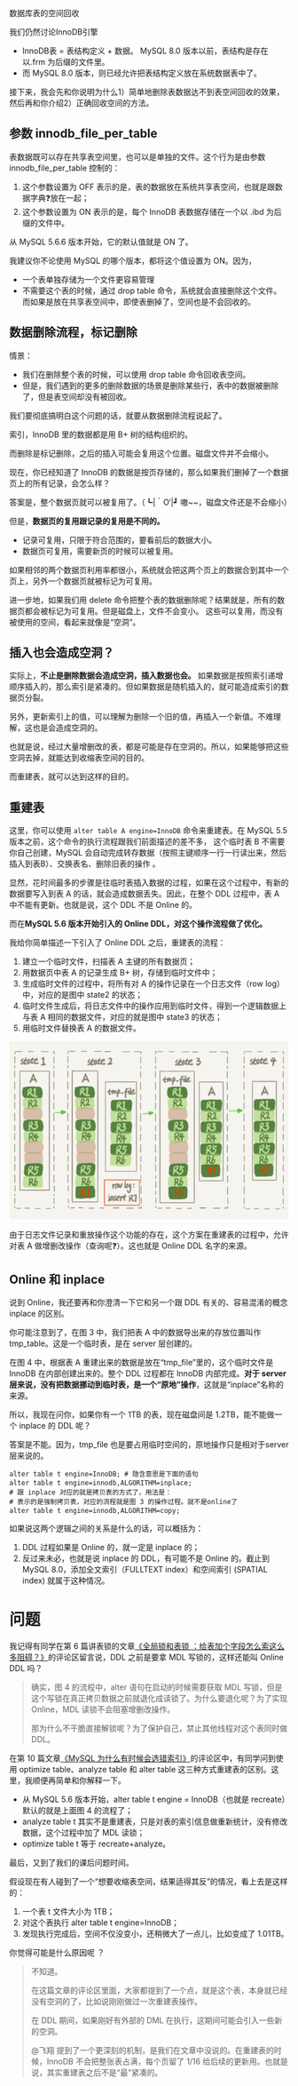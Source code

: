 数据库表的空间回收

我们仍然讨论InnoDB引擎

+ InnoDB表 = 表结构定义 + 数据。 MySQL 8.0 版本以前，表结构是存在以.frm 为后缀的文件里。 
+ 而 MySQL 8.0 版本，则已经允许把表结构定义放在系统数据表中了。 

接下来，我会先和你说明为什么1）简单地删除表数据达不到表空间回收的效果，然后再和你介绍2）正确回收空间的方法。 

## 参数 innodb_file_per_table

表数据既可以存在共享表空间里，也可以是单独的文件。这个行为是由参数 innodb_file_per_table 控制的：

1. 这个参数设置为 OFF 表示的是，表的数据放在系统共享表空间，也就是跟数据字典❓放在一起；
2. 这个参数设置为 ON 表示的是，每个 InnoDB 表数据存储在一个以 .ibd 为后缀的文件中。

从 MySQL 5.6.6 版本开始，它的默认值就是 ON 了。

我建议你不论使用 MySQL 的哪个版本，都将这个值设置为 ON。因为，

+ 一个表单独存储为一个文件更容易管理
+ 不需要这个表的时候，通过 drop table 命令，系统就会直接删除这个文件。而如果是放在共享表空间中，即使表删掉了，空间也是不会回收的。 

## 数据删除流程，标记删除

情景：

+ 我们在删除整个表的时候，可以使用 drop table 命令回收表空间。 
+ 但是，我们遇到的更多的删除数据的场景是删除某些行，表中的数据被删除了，但是表空间却没有被回收。 

我们要彻底搞明白这个问题的话，就要从数据删除流程说起了。 

索引，InnoDB 里的数据都是用 B+ 树的结构组织的。 

而删除是标记删除，之后的插入可能会复用这个位置。磁盘文件并不会缩小。

现在，你已经知道了 InnoDB 的数据是按页存储的，那么如果我们删掉了一个数据页上的所有记录，会怎么样？

答案是，整个数据页就可以被复用了。（┗|｀O′|┛ 嗷~~，磁盘文件还是不会缩小）

但是，**数据页的复用跟记录的复用是不同的。** 

+ 记录可复用，只限于符合范围的，要看前后的数据大小。
+ 数据页可复用，需要新页的时候可以被复用。

如果相邻的两个数据页利用率都很小，系统就会把这两个页上的数据合到其中一个页上，另外一个数据页就被标记为可复用。 

进一步地，如果我们用 delete 命令把整个表的数据删除呢？结果就是，所有的数据页都会被标记为可复用。但是磁盘上，文件不会变小。 这些可以复用，而没有被使用的空间，看起来就像是“空洞”。 

## 插入也会造成空洞？

实际上，**不止是删除数据会造成空洞，插入数据也会。** 如果数据是按照索引递增顺序插入的，那么索引是紧凑的。但如果数据是随机插入的，就可能造成索引的数据页分裂。 

另外，更新索引上的值，可以理解为删除一个旧的值，再插入一个新值。不难理解，这也是会造成空洞的。

也就是说，经过大量增删改的表，都是可能是存在空洞的。所以，如果能够把这些空洞去掉，就能达到收缩表空间的目的。

而重建表，就可以达到这样的目的。

## 重建表

这里，你可以使用 `alter table A engine=InnoDB` 命令来重建表。在 MySQL 5.5 版本之前，这个命令的执行流程跟我们前面描述的差不多， 这个临时表 B 不需要你自己创建，MySQL 会自动完成转存数据（按照主键顺序一行一行读出来，然后插入到表B）、交换表名、删除旧表的操作 。

显然，花时间最多的步骤是往临时表插入数据的过程，如果在这个过程中，有新的数据要写入到表 A 的话，就会造成数据丢失。因此，在整个 DDL 过程中，表 A 中不能有更新。也就是说，这个 DDL 不是 Online 的。 

而在**MySQL 5.6 版本开始引入的 Online DDL，对这个操作流程做了优化。** 

我给你简单描述一下引入了 Online DDL 之后，重建表的流程：

1. 建立一个临时文件，扫描表 A 主键的所有数据页；
2. 用数据页中表 A 的记录生成 B+ 树，存储到临时文件中；
3. 生成临时文件的过程中，将所有对 A 的操作记录在一个日志文件（row log）中，对应的是图中 state2 的状态；
4. 临时文件生成后，将日志文件中的操作应用到临时文件，得到一个逻辑数据上与表 A 相同的数据文件，对应的就是图中 state3 的状态；
5. 用临时文件替换表 A 的数据文件。

![online DDL](assets/1591845671928.png)

由于日志文件记录和重放操作这个功能的存在，这个方案在重建表的过程中，允许对表 A 做增删改操作（查询呢❓）。这也就是 Online DDL 名字的来源。 

## Online 和 inplace

说到 Online，我还要再和你澄清一下它和另一个跟 DDL 有关的、容易混淆的概念 inplace 的区别。

你可能注意到了，在图 3 中，我们把表 A 中的数据导出来的存放位置叫作 tmp_table。这是一个临时表，是在 server 层创建的。

在图 4 中，根据表 A 重建出来的数据是放在“tmp_file”里的，这个临时文件是 InnoDB 在内部创建出来的。整个 DDL 过程都在 InnoDB 内部完成。**对于 server 层来说，没有把数据挪动到临时表，是一个“原地”操作**，这就是“inplace”名称的来源。

所以，我现在问你，如果你有一个 1TB 的表，现在磁盘间是 1.2TB，能不能做一个 inplace 的 DDL 呢？

答案是不能。因为，tmp_file 也是要占用临时空间的，原地操作只是相对于server层来说的。

```mysql
alter table t engine=InnoDB; # 隐含意思是下面的语句
alter table t engine=innodb,ALGORITHM=inplace;
# 跟 inplace 对应的就是拷贝表的方式了，用法是：
# 表示的是强制拷贝表，对应的流程就是图 3 的操作过程。就不是online了
alter table t engine=innodb,ALGORITHM=copy; 
```

如果说这两个逻辑之间的关系是什么的话，可以概括为：

1. DDL 过程如果是 Online 的，就一定是 inplace 的；
2. 反过来未必，也就是说 inplace 的 DDL，有可能不是 Online 的。截止到 MySQL 8.0，添加全文索引（FULLTEXT index）和空间索引 (SPATIAL index) 就属于这种情况。

# 问题

我记得有同学在第 6 篇讲表锁的文章[《全局锁和表锁 ：给表加个字段怎么索这么多阻碍？》](https://time.geekbang.org/column/article/69862)的评论区留言说，DDL 之前是要拿 MDL 写锁的，这样还能叫 Online DDL 吗？

> 确实，图 4 的流程中，alter 语句在启动的时候需要获取 MDL 写锁，但是这个写锁在真正拷贝数据之前就退化成读锁了。为什么要退化呢？为了实现 Online，MDL 读锁不会阻塞增删改操作。
>
> 那为什么不干脆直接解锁呢？为了保护自己，禁止其他线程对这个表同时做 DDL。

在第 10 篇文章[《MySQL 为什么有时候会选错索引》](https://time.geekbang.org/column/article/71173)的评论区中，有同学问到使用 optimize table、analyze table 和 alter table 这三种方式重建表的区别。这里，我顺便再简单和你解释一下。

+ 从 MySQL 5.6 版本开始，alter table t engine = InnoDB（也就是 recreate）默认的就是上面图 4 的流程了；
+ analyze table t 其实不是重建表，只是对表的索引信息做重新统计，没有修改数据，这个过程中加了 MDL 读锁；
+ optimize table t 等于 recreate+analyze。



最后，又到了我们的课后问题时间。

假设现在有人碰到了一个“想要收缩表空间，结果适得其反”的情况，看上去是这样的：

1. 一个表 t 文件大小为 1TB；
2. 对这个表执行 alter table t engine=InnoDB；
3. 发现执行完成后，空间不仅没变小，还稍微大了一点儿，比如变成了 1.01TB。

你觉得可能是什么原因呢 ？

> 不知道。
>
> 在这篇文章的评论区里面，大家都提到了一个点，就是这个表，本身就已经没有空洞的了，比如说刚刚做过一次重建表操作。
>
> 在 DDL 期间，如果刚好有外部的 DML 在执行，这期间可能会引入一些新的空洞。
>
> @飞翔 提到了一个更深刻的机制，是我们在文章中没说的。在重建表的时候，InnoDB 不会把整张表占满，每个页留了 1/16 给后续的更新用。也就是说，其实重建表之后不是“最”紧凑的。 